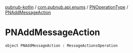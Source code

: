 [pubnub-kotlin](../../index.md) / [com.pubnub.api.enums](../index.md) / [PNOperationType](index.md) / [PNAddMessageAction](./-p-n-add-message-action.md)

# PNAddMessageAction

`object PNAddMessageAction : MessageActionsOperation`